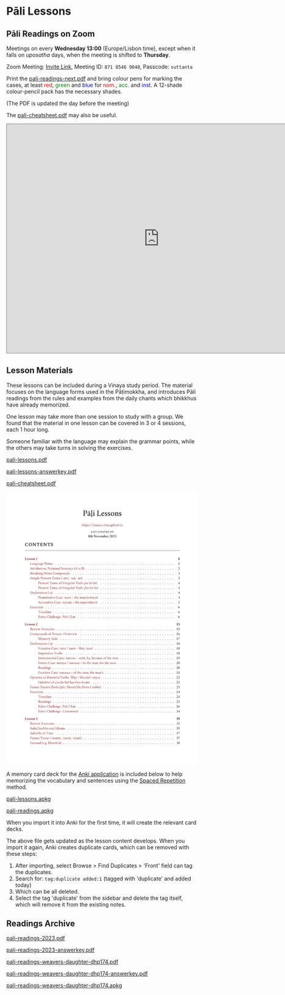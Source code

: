 # Pāli Lessons

## Pāli Readings on Zoom

Meetings on every **Wednesday 13:00** (Europe/Lisbon time), except when it falls on *uposatha* days, when the meeting is shifted to **Thursday**.

Zoom Meeting: [Invite Link][zoom-link], Meeting ID: `871 8546 9048`, Passcode: `suttanta`

Print the [pali-readings-next.pdf](./includes/docs/pali-readings-next.pdf) and bring colour pens for marking the cases, at least
<span style="color: red">red</span>,
<span style="color: green">green</span> and
<span style="color: blue">blue</span>
for
<span style="color: red">nom.</span>,
<span style="color: green">acc.</span> and
<span style="color: blue">inst</span>.
A 12-shade colour-pencil pack has the necessary shades.

(The PDF is updated the day before the meeting)

The [pali-cheatsheet.pdf](./includes/docs/pali-cheatsheet.pdf) may also be useful.

[zoom-link]: https://us02web.zoom.us/j/87185469048?pwd=b9RVHZm6Tfrm1AIMIQ5st657X8twdq.1

<iframe src="https://calendar.google.com/calendar/embed?height=600&wkst=2&ctz=Europe%2FLisbon&title=P%C4%81li%20Readings&src=Y185NTYzYzc3OWJkYTdhYWUyMzY0ZWE0M2QxZmZkMTI3M2JmNDQ0MTk4NTliMGNiZDA5N2M0MjA5YjVjZjRkMWFiQGdyb3VwLmNhbGVuZGFyLmdvb2dsZS5jb20&src=b2Q2YWNvZ280Z2dwMDdycGoxN2ttMDhrZGRkdXRqOHVAaW1wb3J0LmNhbGVuZGFyLmdvb2dsZS5jb20&color=%237CB342&color=%23F6BF26" style="border:solid 1px #777" width="800" height="600" frameborder="0" scrolling="no"></iframe>

## Lesson Materials

These lessons can be included during a Vinaya study period. The material focuses on the language forms used in the Pāṭimokkha, and introduces Pāli readings from the rules and examples from the daily chants which bhikkhus have already memorized.

One lesson may take more than one session to study with a group. We found that the material in one lesson can be covered in 3 or 4 sessions, each 1 hour long.

Someone familiar with the language may explain the grammar points, while the others may take turns in solving the exercises.

[pali-lessons.pdf](./includes/docs/pali-lessons.pdf)

[pali-lessons-answerkey.pdf](./includes/docs/pali-lessons-answerkey.pdf)

[pali-cheatsheet.pdf](./includes/docs/pali-cheatsheet.pdf)

[![Pali Lessons](./includes/docs/pali-lessons-thumb.png)](./includes/docs/pali-lessons.pdf)

A memory card deck for the [Anki application](https://apps.ankiweb.net/) is included below to help memorizing the vocabulary and sentences using the [Spaced Repetition](https://gwern.net/spaced-repetition) method.

[pali-lessons.apkg](./includes/docs/pali-lessons.apkg)

[pali-readings.apkg](./includes/docs/pali-readings.apkg)

When you import it into Anki for the first time, it will create the relevant card decks.

The above file gets updated as the lesson content develops. When you import it again, Anki creates duplicate cards, which can be removed with these steps:

1. After importing, select Browse > Find Duplicates > 'Front' field can tag the duplicates.
2. Search for: `tag:duplicate added:1` (tagged with 'duplicate' and added today)
3. Which can be all deleted.
4. Select the tag 'duplicate' from the sidebar and delete the tag itself, which will remove it from the existing notes.

## Readings Archive

[pali-readings-2023.pdf](./includes/docs/pali-readings-2023.pdf)

[pali-readings-2023-answerkey.pdf](./includes/docs/pali-readings-2023-answerkey.pdf)

[pali-readings-weavers-daughter-dhp174.pdf](./includes/docs/pali-readings-weavers-daughter-dhp174.pdf)

[pali-readings-weavers-daughter-dhp174-answerkey.pdf](./includes/docs/pali-readings-weavers-daughter-dhp174-answerkey.pdf)

[pali-readings-weavers-daughter-dhp174.apkg](./includes/docs/pali-readings-weavers-daughter-dhp174.apkg)

